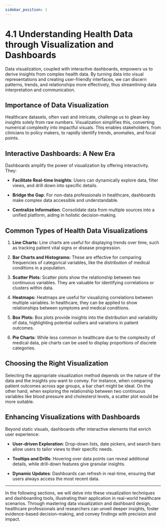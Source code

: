 ```yaml
---
sidebar_position: 1
---
```


# 4.1 Understanding Health Data through Visualization and Dashboards

Data visualization, coupled with interactive dashboards, empowers us to derive insights from complex health data. By turning data into visual representations and creating user-friendly interfaces, we can discern patterns, trends, and relationships more effectively, thus streamlining data interpretation and communication.

## Importance of Data Visualization

Healthcare datasets, often vast and intricate, challenge us to glean key insights solely from raw numbers. Visualization simplifies this, converting numerical complexity into impactful visuals. This enables stakeholders, from clinicians to policy makers, to rapidly identify trends, anomalies, and focal points.

## Interactive Dashboards: A New Era

Dashboards amplify the power of visualization by offering interactivity. They:

- **Facilitate Real-time Insights**: Users can dynamically explore data, filter views, and drill down into specific details.
  
- **Bridge the Gap**: For non-data professionals in healthcare, dashboards make complex data accessible and understandable.
  
- **Centralize Information**: Consolidate data from multiple sources into a unified platform, aiding in holistic decision-making.


## Common Types of Health Data Visualizations

1. **Line Charts:** Line charts are useful for displaying trends over time, such as tracking patient vital signs or disease progression.

2. **Bar Charts and Histograms:** These are effective for comparing frequencies of categorical variables, like the distribution of medical conditions in a population.

3. **Scatter Plots:** Scatter plots show the relationship between two continuous variables. They are valuable for identifying correlations or clusters within data.

4. **Heatmaps:** Heatmaps are useful for visualizing correlations between multiple variables. In healthcare, they can be applied to show relationships between symptoms and medical conditions.

5. **Box Plots:** Box plots provide insights into the distribution and variability of data, highlighting potential outliers and variations in patient outcomes.

6. **Pie Charts:** While less common in healthcare due to the complexity of medical data, pie charts can be used to display proportions of discrete categories.

## Choosing the Right Visualization

Selecting the appropriate visualization method depends on the nature of the data and the insights you want to convey. For instance, when comparing patient outcomes across age groups, a bar chart might be ideal. On the other hand, when exploring the relationship between two continuous variables like blood pressure and cholesterol levels, a scatter plot would be more suitable.

## Enhancing Visualizations with Dashboards

Beyond static visuals, dashboards offer interactive elements that enrich user experience:

- **User-driven Exploration**: Drop-down lists, date pickers, and search bars allow users to tailor views to their specific needs.

- **Tooltips and Drills**: Hovering over data points can reveal additional details, while drill-down features give granular insights.

- **Dynamic Updates**: Dashboards can refresh in real-time, ensuring that users always access the most recent data.

---

In the following sections, we will delve into these visualization techniques and dashboarding tools, illustrating their application in real-world healthcare scenarios. Through mastering data visualization and dashboard design, healthcare professionals and researchers can unveil deeper insights, foster evidence-based decision-making, and convey findings with precision and impact.
